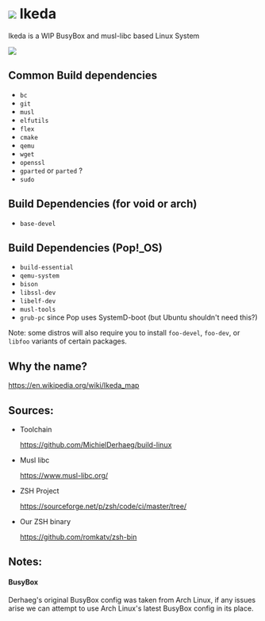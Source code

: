 # ![](ikeda-icon.png) Ikeda
Ikeda is a WIP BusyBox and musl-libc based Linux System

![](ikeda.png)

## Common Build dependencies
- `bc`
- `git`
- `musl`
- `elfutils`
- `flex`
- `cmake`
- `qemu`
- `wget`
- `openssl`
- `gparted` or `parted` ?
- `sudo`

## Build Dependencies (for void or arch)
- `base-devel`

## Build Dependencies (Pop!_OS)
- `build-essential`
- `qemu-system`
- `bison`
- `libssl-dev`
- `libelf-dev`
- `musl-tools`
- `grub-pc` since Pop uses SystemD-boot (but Ubuntu shouldn't need this?)

Note: some distros will also require you to install `foo-devel`, `foo-dev`, or `libfoo` variants of certain packages. 

## Why the name?
https://en.wikipedia.org/wiki/Ikeda_map

## Sources:
- Toolchain
  
  https://github.com/MichielDerhaeg/build-linux
- Musl libc
  
  https://www.musl-libc.org/
- ZSH Project

  https://sourceforge.net/p/zsh/code/ci/master/tree/
- Our ZSH binary

  https://github.com/romkatv/zsh-bin

## Notes:

#### BusyBox

Derhaeg's original BusyBox config was taken from Arch Linux, if any issues arise we can attempt to use Arch Linux's latest BusyBox config in its place.
